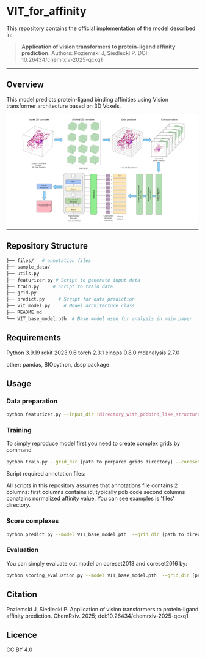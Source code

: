 # VIT_for_affinity


This repository contains the official implementation of the model described in:

> **Application of vision transformers to protein-ligand affinity prediction.**
> Authors: Poziemski J, Siedlecki P.
> DOI: 10.26434/chemrxiv-2025-qcxq1

---

## Overview

This model predicts protein-ligand binding affinities using Vision transformer architecture based on 3D Voxels.


![Model Architecture](/images/vit_architecture.png)

---

## Repository Structure

```bash
├── files/   # annotation files
├── sample_data/  
├── utils.py         
├── featurizer.py # Script to generate input data         
├── train.py     # Script to train data 
├── grid.py     
├── predict.py     # Script for data prediction
├── vit_model.py     # Model architecture class
├── README.md           
└── VIT_base_model.pth  # Base model used for analysis in main paper
```


## Requirements

Python 3.9.19
rdkit 2023.9.6
torch  2.3.1
einops  0.8.0
mdanalysis 2.7.0 

other:
pandas, 
BIOpython, 
dssp package


## Usage

### Data preparation


```bash
python featurizer.py --input_dir [directory_with_pdbbind_like_structure] --output_dir [path_to_output directory]
```

### Training

To simply reproduce model first you need to create complex grids by command

```bash
python train.py --grid_dir [path to perpared grids directory] --coreset_2016  [coreset 2016 annotation file ] --coreset_2013 [coreset 2013 annotation file] --train_data  [train data annotation file] --valid_data [validation data annotation file]
```

Script required annotation files:

All scripts in this repository assumes that annotations file contains 2 columns:
first columns contains id, typically pdb code
second columns conatains normalized affinity value. You can see examples is 'files' directory. 

### Score complexes

```bash
python predict.py --model VIT_base_model.pth  --grid_dir [path to directory with perpared grids ] --output_file results.csv
```

### Evaluation

You can simply evaluate out model on coreset2013 and coreset2016 by:
```bash
python scoring_evaluation.py --model VIT_base_model.pth  --grid_dir [path to directory with perpared grids ]  --coreset_2016  [coreset 2016 annotation file] --coreset_2013 [coreset 2013 annotation file]
```

## Citation

Poziemski J, Siedlecki P. Application of vision transformers to protein-ligand affinity prediction. ChemRxiv. 2025; doi:10.26434/chemrxiv-2025-qcxq1

## Licence

CC BY 4.0 
